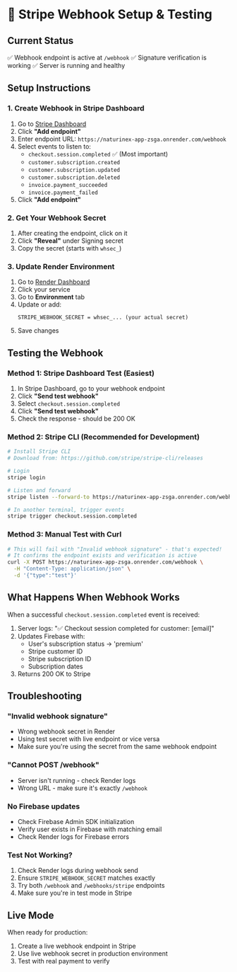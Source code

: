 # 🔗 Stripe Webhook Setup & Testing

## Current Status
✅ Webhook endpoint is active at `/webhook`
✅ Signature verification is working
✅ Server is running and healthy

## Setup Instructions

### 1. Create Webhook in Stripe Dashboard

1. Go to [Stripe Dashboard](https://dashboard.stripe.com/test/webhooks)
2. Click **"Add endpoint"**
3. Enter endpoint URL: `https://naturinex-app-zsga.onrender.com/webhook`
4. Select events to listen to:
   - `checkout.session.completed` ✅ (Most important)
   - `customer.subscription.created`
   - `customer.subscription.updated`
   - `customer.subscription.deleted`
   - `invoice.payment_succeeded`
   - `invoice.payment_failed`
5. Click **"Add endpoint"**

### 2. Get Your Webhook Secret

1. After creating the endpoint, click on it
2. Click **"Reveal"** under Signing secret
3. Copy the secret (starts with `whsec_`)

### 3. Update Render Environment

1. Go to [Render Dashboard](https://dashboard.render.com)
2. Click your service
3. Go to **Environment** tab
4. Update or add:
   ```
   STRIPE_WEBHOOK_SECRET = whsec_... (your actual secret)
   ```
5. Save changes

## Testing the Webhook

### Method 1: Stripe Dashboard Test (Easiest)

1. In Stripe Dashboard, go to your webhook endpoint
2. Click **"Send test webhook"**
3. Select `checkout.session.completed`
4. Click **"Send test webhook"**
5. Check the response - should be 200 OK

### Method 2: Stripe CLI (Recommended for Development)

```bash
# Install Stripe CLI
# Download from: https://github.com/stripe/stripe-cli/releases

# Login
stripe login

# Listen and forward
stripe listen --forward-to https://naturinex-app-zsga.onrender.com/webhook

# In another terminal, trigger events
stripe trigger checkout.session.completed
```

### Method 3: Manual Test with Curl

```bash
# This will fail with "Invalid webhook signature" - that's expected!
# It confirms the endpoint exists and verification is active
curl -X POST https://naturinex-app-zsga.onrender.com/webhook \
  -H "Content-Type: application/json" \
  -d '{"type":"test"}'
```

## What Happens When Webhook Works

When a successful `checkout.session.completed` event is received:

1. Server logs: "✅ Checkout session completed for customer: [email]"
2. Updates Firebase with:
   - User's subscription status → 'premium'
   - Stripe customer ID
   - Stripe subscription ID
   - Subscription dates
3. Returns 200 OK to Stripe

## Troubleshooting

### "Invalid webhook signature"
- Wrong webhook secret in Render
- Using test secret with live endpoint or vice versa
- Make sure you're using the secret from the same webhook endpoint

### "Cannot POST /webhook"
- Server isn't running - check Render logs
- Wrong URL - make sure it's exactly `/webhook`

### No Firebase updates
- Check Firebase Admin SDK initialization
- Verify user exists in Firebase with matching email
- Check Render logs for Firebase errors

### Test Not Working?
1. Check Render logs during webhook send
2. Ensure `STRIPE_WEBHOOK_SECRET` matches exactly
3. Try both `/webhook` and `/webhooks/stripe` endpoints
4. Make sure you're in test mode in Stripe

## Live Mode

When ready for production:
1. Create a live webhook endpoint in Stripe
2. Use live webhook secret in production environment
3. Test with real payment to verify